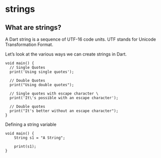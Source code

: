 # strings

## What are strings?
A Dart string is a sequence of UTF-16 code units. 
UTF stands for Unicode Transformation Format.

Let’s look at the various ways we can create strings in Dart.

```
void main() {
  // Single Quotes
  print('Using single quotes');

  // Double Quotes
  print("Using double quotes");

  // Single quotes with escape character \
  print('It\'s possible with an escape character');

  // Double quotes
  print("It's better without an escape character");
}
```
Defining a string variable
```
void main() {
    String s1 = "A String";

    print(s1);
} 
```
